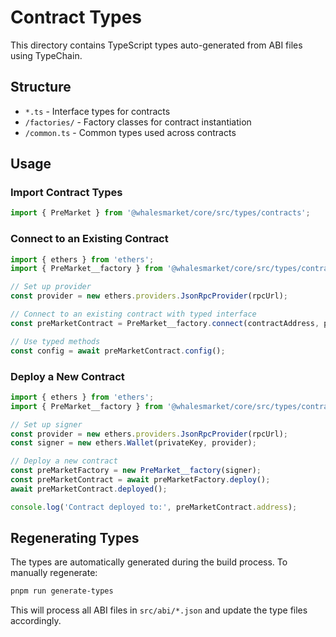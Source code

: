 # Contract Types

This directory contains TypeScript types auto-generated from ABI files using TypeChain.

## Structure

- `*.ts` - Interface types for contracts
- `/factories/` - Factory classes for contract instantiation
- `/common.ts` - Common types used across contracts

## Usage

### Import Contract Types

```typescript
import { PreMarket } from '@whalesmarket/core/src/types/contracts';
```

### Connect to an Existing Contract

```typescript
import { ethers } from 'ethers';
import { PreMarket__factory } from '@whalesmarket/core/src/types/contracts';

// Set up provider
const provider = new ethers.providers.JsonRpcProvider(rpcUrl);

// Connect to an existing contract with typed interface
const preMarketContract = PreMarket__factory.connect(contractAddress, provider);

// Use typed methods
const config = await preMarketContract.config();
```

### Deploy a New Contract

```typescript
import { ethers } from 'ethers';
import { PreMarket__factory } from '@whalesmarket/core/src/types/contracts';

// Set up signer
const provider = new ethers.providers.JsonRpcProvider(rpcUrl);
const signer = new ethers.Wallet(privateKey, provider);

// Deploy a new contract
const preMarketFactory = new PreMarket__factory(signer);
const preMarketContract = await preMarketFactory.deploy();
await preMarketContract.deployed();

console.log('Contract deployed to:', preMarketContract.address);
```

## Regenerating Types

The types are automatically generated during the build process. To manually regenerate:

```bash
pnpm run generate-types
```

This will process all ABI files in `src/abi/*.json` and update the type files accordingly. 